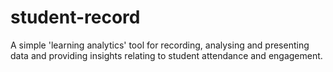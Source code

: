 # student-record
A simple 'learning analytics' tool for recording, analysing and presenting data and providing insights relating to student attendance and engagement. 
